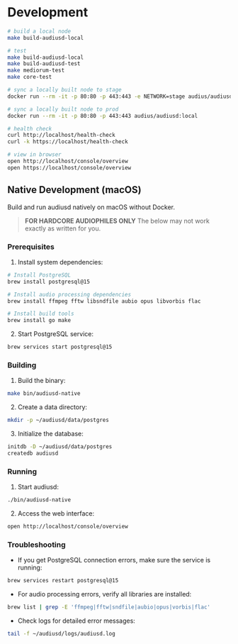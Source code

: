 # Development

```bash
# build a local node
make build-audiusd-local

# test
make build-audiusd-local
make build-audiusd-test
make mediorum-test
make core-test

# sync a locally built node to stage
docker run --rm -it -p 80:80 -p 443:443 -e NETWORK=stage audius/audiusd:local

# sync a locally built node to prod
docker run --rm -it -p 80:80 -p 443:443 audius/audiusd:local

# health check
curl http://localhost/health-check
curl -k https://localhost/health-check

# view in browser
open http://localhost/console/overview
open https://localhost/console/overview
```

## Native Development (macOS)

Build and run audiusd natively on macOS without Docker.

> **FOR HARDCORE AUDIOPHILES ONLY**
> The below may not work exactly as written for you.

### Prerequisites

1. Install system dependencies:
```bash
# Install PostgreSQL
brew install postgresql@15

# Install audio processing dependencies
brew install ffmpeg fftw libsndfile aubio opus libvorbis flac

# Install build tools
brew install go make
```

2. Start PostgreSQL service:
```bash
brew services start postgresql@15
```

### Building

1. Build the binary:
```bash
make bin/audiusd-native
```

2. Create a data directory:
```bash
mkdir -p ~/audiusd/data/postgres
```

3. Initialize the database:
```bash
initdb -D ~/audiusd/data/postgres
createdb audiusd
```

### Running

1. Start audiusd:
```bash
./bin/audiusd-native
```

2. Access the web interface:
```bash
open http://localhost/console/overview
```

### Troubleshooting

- If you get PostgreSQL connection errors, make sure the service is running:
```bash
brew services restart postgresql@15
```

- For audio processing errors, verify all libraries are installed:
```bash
brew list | grep -E 'ffmpeg|fftw|sndfile|aubio|opus|vorbis|flac'
```

- Check logs for detailed error messages:
```bash
tail -f ~/audiusd/logs/audiusd.log
```
